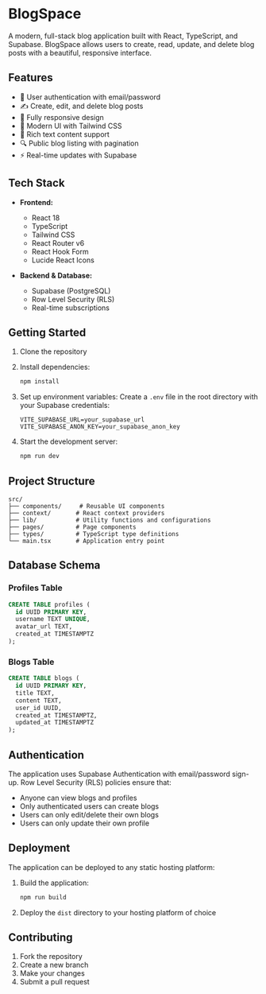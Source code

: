 # BlogSpace

A modern, full-stack blog application built with React, TypeScript, and Supabase. BlogSpace allows users to create, read, update, and delete blog posts with a beautiful, responsive interface.

## Features

- 🔐 User authentication with email/password
- ✍️ Create, edit, and delete blog posts
- 📱 Fully responsive design
- 🎨 Modern UI with Tailwind CSS
- 📝 Rich text content support
- 🔍 Public blog listing with pagination
- ⚡ Real-time updates with Supabase

## Tech Stack

- **Frontend:**
  - React 18
  - TypeScript
  - Tailwind CSS
  - React Router v6
  - React Hook Form
  - Lucide React Icons

- **Backend & Database:**
  - Supabase (PostgreSQL)
  - Row Level Security (RLS)
  - Real-time subscriptions

## Getting Started

1. Clone the repository
2. Install dependencies:
   ```bash
   npm install
   ```

3. Set up environment variables:
   Create a `.env` file in the root directory with your Supabase credentials:
   ```
   VITE_SUPABASE_URL=your_supabase_url
   VITE_SUPABASE_ANON_KEY=your_supabase_anon_key
   ```

4. Start the development server:
   ```bash
   npm run dev
   ```

## Project Structure

```
src/
├── components/     # Reusable UI components
├── context/       # React context providers
├── lib/           # Utility functions and configurations
├── pages/         # Page components
├── types/         # TypeScript type definitions
└── main.tsx       # Application entry point
```

## Database Schema

### Profiles Table
```sql
CREATE TABLE profiles (
  id UUID PRIMARY KEY,
  username TEXT UNIQUE,
  avatar_url TEXT,
  created_at TIMESTAMPTZ
);
```

### Blogs Table
```sql
CREATE TABLE blogs (
  id UUID PRIMARY KEY,
  title TEXT,
  content TEXT,
  user_id UUID,
  created_at TIMESTAMPTZ,
  updated_at TIMESTAMPTZ
);
```

## Authentication

The application uses Supabase Authentication with email/password sign-up. Row Level Security (RLS) policies ensure that:
- Anyone can view blogs and profiles
- Only authenticated users can create blogs
- Users can only edit/delete their own blogs
- Users can only update their own profile

## Deployment

The application can be deployed to any static hosting platform:

1. Build the application:
   ```bash
   npm run build
   ```

2. Deploy the `dist` directory to your hosting platform of choice

## Contributing

1. Fork the repository
2. Create a new branch
3. Make your changes
4. Submit a pull request

 
